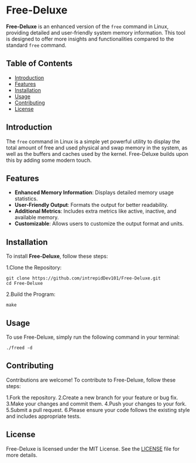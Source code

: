 
# Free-Deluxe

**Free-Deluxe** is an enhanced version of the `free` command in Linux, providing detailed and user-friendly system memory information. This tool is designed to offer more insights and functionalities compared to the standard `free` command.

## Table of Contents
- [Introduction](Introduction)
- [Features](Features)
- [Installation](Installation)
- [Usage](Usage)
- [Contributing](Contributing)
- [License](License)

## Introduction
The `free` command in Linux is a simple yet powerful utility to display the total amount of free and used physical and swap memory in the system, as well as the buffers and caches used by the kernel. Free-Deluxe builds upon this by adding some modern touch.

## Features
- **Enhanced Memory Information**: Displays detailed memory usage statistics.
- **User-Friendly Output**: Formats the output for better readability.
- **Additional Metrics**: Includes extra metrics like active, inactive, and available memory.
- **Customizable**: Allows users to customize the output format and units.

## Installation
To install **Free-Deluxe**, follow these steps:

1.Clone the Repository:
```
git clone https://github.com/intrepidDev101/Free-Deluxe.git
cd Free-Deluxe
```

2.Build the Program:
```
make
```

## Usage
To use Free-Deluxe, simply run the following command in your terminal:
```
./freed -d
```

## Contributing
Contributions are welcome! To contribute to Free-Deluxe, follow these steps:

1.Fork the repository.
2.Create a new branch for your feature or bug fix.
3.Make your changes and commit them.
4.Push your changes to your fork.
5.Submit a pull request.
6.Please ensure your code follows the existing style and includes appropriate tests.

## License
Free-Deluxe is licensed under the MIT License. See the [LICENSE](LICENSE) file for more details.
